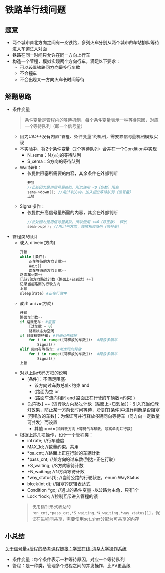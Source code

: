 # 铁路单行线问题
## 题意
- 两个城市南北方向之间有一条铁路，多列火车分别从两个城市的车站排队等待进入车道进入对面
- 铁路在同一时间只允许在同一方向上行车
- 构造一个管程，模拟实现两个方向行车，满足以下要求：
    + 可以设置铁路同方向最多行车数
    + 不会撞车
    + 不会出现某一方向火车长时间等待

## 解题思路
- 条件变量
    > 条件变量是管程内的等待机制，每个条件变量表示一种等待原因，对应一个等待队列（即一个信号量）
    + 因为C/C++没有内置“管程、条件变量”的机制，需要靠信号量机制模拟实现
    + 本实验中，将2个条件变量（2个等待队列）合并在一个Condition中实现
        * N_sema：N方向的等待队列
        * S_sema：S方向的等待队列
    + Wait操作：
        * 仅提供阻塞所需要的内容，其余条件在外部判断
            ```c++
            开锁
            //此处因为是用信号量模拟，所以使用 <0（负数）阻塞
            sema->down(); //用if判方向，加入相应等待队列（信号量）
            上锁
            ```
    + Signal操作：
        * 仅提供升高信号量所需的内容，其余在外部判断
            ```c++
            //此处因为是用信号量模拟，所以使用 <=0（非正数） 释放
            sema->up(); //用if判方向，释放相应队列（信号量）
            ```
- 管程类的设计
    + 驶入 drivein(方向)
        ```python
        开锁
        while [条件]:
            正在等待的方向计数++
            Wait()
            正在等待的方向计数--
        路面车计数++
        [该行驶方向路过计数（路面上+已到达）++]
        记录当前路面的行驶方向
        上锁
        sleep(rate) #正在行驶中
        ```
    + 驶出 arrive(方向)
        ```python
        开锁
        路面车计数--
        if 路面无车: #重置
            [过车数 = 0]
            路面状态为空闲
        if 对面有等待车: #对面优先释放
            for i in range([可释放的车数]):  #释放多辆车
                Signal()
        elif 同向有等待车: #考虑同向释放
            for i in range([可释放的车数]):  #释放多辆车
                Signal()
        上锁
        ```
    + 对以上伪代码方框的说明
        * [条件]：不满足阻塞- 
            - 该方向过车数总值<约束 and
            - (路面为空 or
            - (路面车流向相同 and 路面正在行驶的车辆数<约束) )
        * [过车数] == [该行驶方向路过计数（路面上+已到达）]：引入充当红绿灯效果，防止某一方向长时间等待，以便在[条件]中进行判断是否阻塞
        * [可释放的车数]：为保证可并行释放多辆同向等待车（同方向一定数量可并发）而设置
            - 其值 = `min(欲释放方向上等待的车辆数，最高单向并行数)`
    + 根据上述几项操作，设计一个管程类：
        * int rate; //行车速度
        * MAX_1d;  //数量约束，共用
        * *on_cnt; //路面上正在行驶的车辆计数
        * *pass_cnt; //某方向的过车数(到达+正在行驶)
        * *S_waiting; //S方向等待计数
        * *N_waiting; //N方向等待计数
        * *way_status[1]; //当前公路的行驶状态，enum WayStatus
        * block(int d); //阻塞的逻辑表达式
        * Condition *go; //通过的条件变量 -以公路为主角，只有1个
        * Lock *lock; //控制互斥进⼊管程的锁
        > 使用指针形式表达的`*on_cnt,*pass_cnt,*S_waiting,*N_waiting,*way_status[1]`，保证在进程间共享，需要使用set_shm分配为可共享的内存

## 小总结
[关于信号量+管程的参考课程链接：学堂在线-清华大学操作系统](https://www.xuetangx.com/learn/THU08091000267/THU08091000267/4231154/video/6287625)
- 条件变量：每个条件表示一种等待原因，对应一个等待队列
- 管程：是一种类，管理多个进程之间的并发操作，比PV更高级
